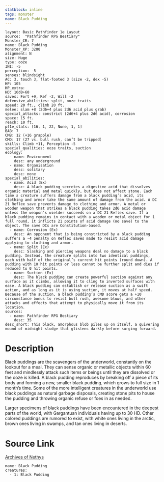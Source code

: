 ```yaml
---
statblock: inline
tags: monster
name: Black Pudding
---
```

```statblock
layout: Basic Pathfinder 1e Layout
source:  "Pathfinder RPG Bestiary"
Monster_CR: 7
name: Black Pudding
Monster_XP: 3200
alignment: N
size: Huge
type: ooze
INI: -5
perception: -5
senses: blindsight
AC: 3, touch 3, flat-footed 3 (size -2, dex -5)
HP: 105
HP_extra: 
HD: 10d8+60
saves: Fort +9, Ref -2, Will -2
defensive_abilities: split, ooze traits
speed: 20 ft., climb 20 ft.
melee: slam +8 (2d6+4 plus 2d6 acid plus grab)
special_attacks: constrict (2d6+4 plus 2d6 acid), corrosion
space: 15 ft.
reach: 10 ft.
pf1e_stats: [16, 1, 22, None, 1, 1]
BAB: 7
CMB: 12 (+16 grapple)
CMD: 17 (27 vs. bull rush, can’t be tripped)
skills: Climb +11, Perception -5
special_qualities: ooze traits, suction
ecology:
  - name: Environment
    desc: any underground
  - name: Organisation
    desc: solitary
    desc: none
special_abilities:
  - name: Acid (Ex)
    desc: A black pudding secretes a digestive acid that dissolves organic material and metal quickly, but does not affect stone. Each time a creature suffers damage from a black pudding’s acid, its clothing and armor take the same amount of damage from the acid. A DC 21 Reflex save prevents damage to clothing and armor. A metal or wooden weapon that strikes a black pudding takes 2d6 acid damage unless the weapon’s wielder succeeds on a DC 21 Reflex save. If a black pudding remains in contact with a wooden or metal object for 1 full round, it inflicts 21 points of acid damage (no save) to the object. The save DCs are Constitution-based.
  - name: Corrosion (Ex)
    desc: An opponent that is being constricted by a black pudding suffers a -4 penalty on Reflex saves made to resist acid damage applying to clothing and armor.
  - name: Split (Ex)
    desc: Slashing and piercing weapons deal no damage to a black pudding. Instead, the creature splits into two identical puddings, each with half of the original’s current hit points (round down). A pudding with 10 hit points or less cannot be further split and dies if reduced to 0 hit points.
  - name: Suction (Ex)
    desc: The black pudding can create powerful suction against any surface as it climbs, allowing it to cling to inverted surfaces with ease. A black pudding can establish or release suction as a swift action, and as long as it is using suction, it moves at half speed. Because of the suction, a black pudding’s CMD score gets a +10 circumstance bonus to resist bull rush, awesome blows, and other attacks and effects that attempt to physically move it from its location.
sources:
  - name: Pathfinder RPG Bestiary
    desc: 35
desc_short: This black, amorphous blob piles up on itself, a quivering mound of midnight sludge that glistens darkly before surging forward.
```
# Description
Black puddings are the scavengers of the underworld, constantly on the lookout for a meal. They can sense organic or metallic objects within 60 feet and mindlessly attack such items or beings until they are dissolved or the ooze is killed. A black pudding reproduces by breaking off a piece of its body and forming a new, smaller black pudding, which grows to full size in 1 month’s time. Some of the more intelligent creatures in the underworld use black puddings as natural garbage disposals, creating stone pits to house the pudding and throwing organic refuse or foes in as needed.

Larger specimens of black puddings have been encountered in the deepest parts of the world, with Gargantuan individuals having up to 30 HD. Other colored puddings are rumored to exist, with white ones living in the arctic, brown ones living in swamps, and tan ones living in deserts.
# Source Link
[Archives of Nethys](https://aonprd.com/MonsterDisplay.aspx?ItemName=Black%20Pudding)
```encounter-table
name: Black Pudding
creatures:
  - 1: Black Pudding
```
